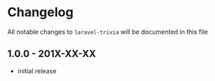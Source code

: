 # Changelog

All notable changes to `laravel-trivia` will be documented in this file

## 1.0.0 - 201X-XX-XX

- initial release
